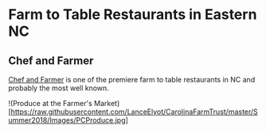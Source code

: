 # Farm to Table Restaurants in Eastern NC

## Chef and Farmer
[Chef and Farmer](http://www.vivianhoward.com/chef-the-farmer/) is one of the premiere farm to table restaurants in NC and probably the most well known.

!(Produce at the Farmer's Market)[https://raw.githubusercontent.com/LanceElyot/CarolinaFarmTrust/master/Summer2018/Images/PCProduce.jpg]
